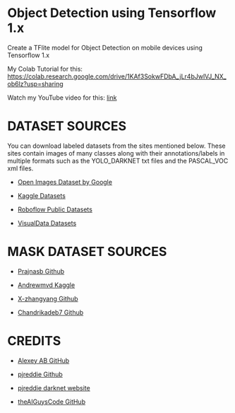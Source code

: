 # Object Detection using Tensorflow 1.x

Create a TFlite model for Object Detection on mobile devices using Tensorflow 1.x

My Colab Tutorial for this:
https://colab.research.google.com/drive/1KAf3SokwFDbA_jLr4bJwlVJ_NX_ob6lz?usp=sharing

Watch my YouTube video for this:
[link](https://www.youtube.com)


# **DATASET SOURCES**

You can download labeled datasets from the sites mentioned below. These sites contain images of many classes along with their annotations/labels in multiple formats such as the YOLO_DARKNET txt files and the PASCAL_VOC xml files.

*   [Open Images Dataset by Google](https://storage.googleapis.com/openimages/web/index.html)

*   [Kaggle Datasets](https://www.kaggle.com/datasets)

*   [Roboflow Public Datasets](https://public.roboflow.com/)

*   [VisualData Datasets](https://www.visualdata.io/discovery)


# **MASK DATASET SOURCES**

*   [Prajnasb Github](https://github.com/prajnasb/observations)

*   [Andrewmvd Kaggle](https://www.kaggle.com/andrewmvd/face-mask-detection)

*   [X-zhangyang Github](https://github.com/X-zhangyang/Real-World-Masked-Face-Dataset)

*   [Chandrikadeb7 Github](https://github.com/chandrikadeb7/Face-Mask-Detection)


# **CREDITS**
 
*    [Alexey AB GitHub ](https://github.com/AlexeyAB/darknet)

*    [pjreddie Github ](https://github.com/pjreddie/darknet)

*    [pjreddie darknet website](https://pjreddie.com/darknet/)

*    [theAIGuysCode GitHub](https://github.com/theAIGuysCode/YOLOv4-Cloud-Tutorial)
